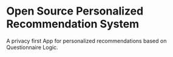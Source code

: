 # Open Source Personalized Recommendation System

A privacy first App for personalized recommendations based on Questionnaire Logic.
